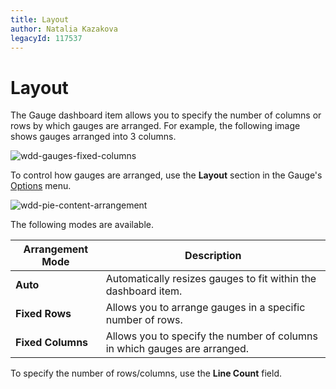 ```yaml
---
title: Layout
author: Natalia Kazakova
legacyId: 117537
---
```

# Layout
The Gauge dashboard item allows you to specify the number of columns or rows by which gauges are arranged. For example, the following image shows gauges arranged into 3 columns.

![wdd-gauges-fixed-columns](../../../../images/img125649.png)

To control how gauges are arranged, use the **Layout** section in the Gauge's [Options](../../ui-elements/dashboard-item-menu.md) menu.

![wdd-pie-content-arrangement](../../../../images/img125199.png)

The following modes are available.

| Arrangement Mode | Description |
|---|---|
| **Auto** | Automatically resizes gauges to fit within the dashboard item. |
| **Fixed Rows** | Allows you to arrange gauges in a specific number of rows. |
| **Fixed Columns** | Allows you to specify the number of columns in which gauges are arranged. |

To specify the number of rows/columns, use the **Line Count** field.